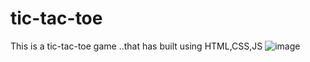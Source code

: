 # tic-tac-toe
This is a tic-tac-toe game ..that has built using HTML,CSS,JS
![image](https://github.com/user-attachments/assets/b9414d55-6af4-486f-8fd0-e01de5e7d988)
